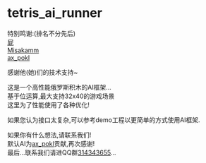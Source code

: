 tetris_ai_runner
================

特别鸣谢:(排名不分先后)  
[屁](https://github.com/farteryhr)  
[Misakamm](https://github.com/misakamm)  
[ax_pokl](https://github.com/axpokl)  
  
感谢他(她)们的技术支持~  
  
  
这是一个高性能俄罗斯积木的AI框架...  
基于位运算,最大支持32x40的游戏场景  
这里为了性能使用了各种优化!  
  
如果您认为接口太复杂,可以参考demo工程以更简单的方式使用AI框架.  
  
如果你有什么想法,请联系我们!  
默认AI为[ax_pokl](https://github.com/axpokl)贡献,再次感谢!  
最后...联系我们请进QQ群[314343655](http://jq.qq.com/?_wv=1027&k=apx2AK)...  
